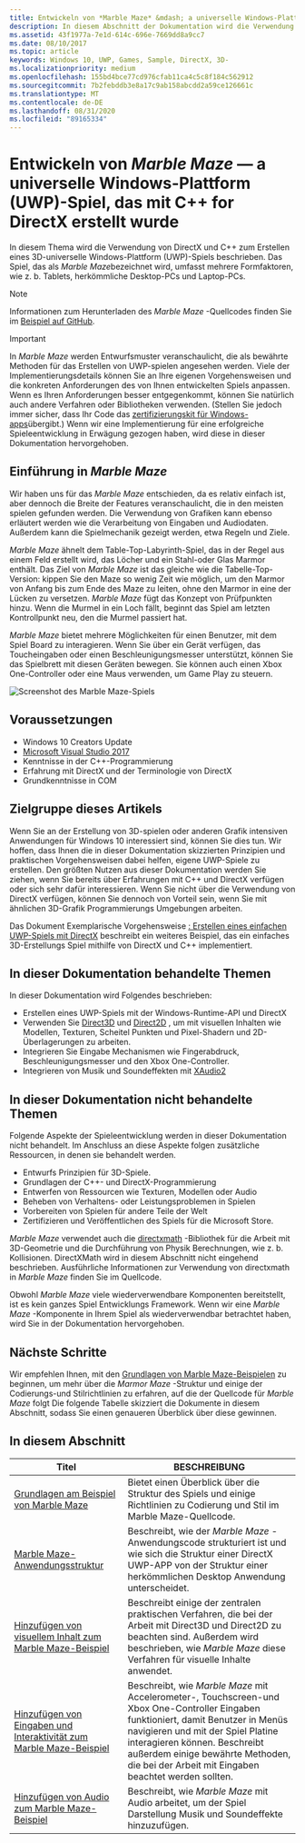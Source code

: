 ```yaml
---
title: Entwickeln von *Marble Maze* &mdash; a universelle Windows-Plattform (UWP)-Spiel, das mit C++ for DirectX erstellt wurde
description: In diesem Abschnitt der Dokumentation wird die Verwendung von DirectX und C++ zum Erstellen eines 3D-universelle Windows-Plattform (UWP)-Spiels beschrieben.
ms.assetid: 43f1977a-7e1d-614c-696e-7669dd8a9cc7
ms.date: 08/10/2017
ms.topic: article
keywords: Windows 10, UWP, Games, Sample, DirectX, 3D-
ms.localizationpriority: medium
ms.openlocfilehash: 155bd4bce77cd976cfab11ca4c5c8f184c562912
ms.sourcegitcommit: 7b2febddb3e8a17c9ab158abcdd2a59ce126661c
ms.translationtype: MT
ms.contentlocale: de-DE
ms.lasthandoff: 08/31/2020
ms.locfileid: "89165334"
---
```

# <a name="developing-marble-mazemdasha-universal-windows-platform-uwp-game-built-with-c-for-directx"></a>Entwickeln von *Marble Maze* &mdash; a universelle Windows-Plattform (UWP)-Spiel, das mit C++ for DirectX erstellt wurde

In diesem Thema wird die Verwendung von DirectX und C++ zum Erstellen eines 3D-universelle Windows-Plattform (UWP)-Spiels beschrieben. Das Spiel, das als *Marble Maze*bezeichnet wird, umfasst mehrere Formfaktoren, wie z. b. Tablets, herkömmliche Desktop-PCs und Laptop-PCs.

> [!NOTE]
> Informationen zum Herunterladen des *Marble Maze* -Quellcodes finden Sie im [Beispiel auf GitHub](https://github.com/microsoft/Windows-appsample-marble-maze).

> [!IMPORTANT]
> In *Marble Maze* werden Entwurfsmuster veranschaulicht, die als bewährte Methoden für das Erstellen von UWP-spielen angesehen werden. Viele der Implementierungsdetails können Sie an Ihre eigenen Vorgehensweisen und die konkreten Anforderungen des von Ihnen entwickelten Spiels anpassen. Wenn es Ihren Anforderungen besser entgegenkommt, können Sie natürlich auch andere Verfahren oder Bibliotheken verwenden. (Stellen Sie jedoch immer sicher, dass Ihr Code das [zertifizierungskit für Windows-apps](../debug-test-perf/windows-app-certification-kit.md)übergibt.) Wenn wir eine Implementierung für eine erfolgreiche Spieleentwicklung in Erwägung gezogen haben, wird diese in dieser Dokumentation hervorgehoben.

## <a name="introducing-marble-maze"></a>Einführung in *Marble Maze*

Wir haben uns für das *Marble Maze* entschieden, da es relativ einfach ist, aber dennoch die Breite der Features veranschaulicht, die in den meisten spielen gefunden werden. Die Verwendung von Grafiken kann ebenso erläutert werden wie die Verarbeitung von Eingaben und Audiodaten. Außerdem kann die Spielmechanik gezeigt werden, etwa Regeln und Ziele.

*Marble Maze* ähnelt dem Table-Top-Labyrinth-Spiel, das in der Regel aus einem Feld erstellt wird, das Löcher und ein Stahl-oder Glas Marmor enthält. Das Ziel von *Marble Maze* ist das gleiche wie die Tabelle-Top-Version: kippen Sie den Maze so wenig Zeit wie möglich, um den Marmor von Anfang bis zum Ende des Maze zu leiten, ohne den Marmor in eine der Lücken zu versetzen. *Marble Maze* fügt das Konzept von Prüfpunkten hinzu. Wenn die Murmel in ein Loch fällt, beginnt das Spiel am letzten Kontrollpunkt neu, den die Murmel passiert hat.

*Marble Maze* bietet mehrere Möglichkeiten für einen Benutzer, mit dem Spiel Board zu interagieren. Wenn Sie über ein Gerät verfügen, das Toucheingaben oder einen Beschleunigungsmesser unterstützt, können Sie das Spielbrett mit diesen Geräten bewegen. Sie können auch einen Xbox One-Controller oder eine Maus verwenden, um Game Play zu steuern.

![Screenshot des Marble Maze-Spiels](images/marblemaze-2.png)

## <a name="prerequisites"></a>Voraussetzungen

-   Windows 10 Creators Update
-   [Microsoft Visual Studio 2017](https://visualstudio.microsoft.com/downloads/)
-   Kenntnisse in der C++-Programmierung
-   Erfahrung mit DirectX und der Terminologie von DirectX
-   Grundkenntnisse in COM

## <a name="who-should-read-this"></a>Zielgruppe dieses Artikels

Wenn Sie an der Erstellung von 3D-spielen oder anderen Grafik intensiven Anwendungen für Windows 10 interessiert sind, können Sie dies tun. Wir hoffen, dass Ihnen die in dieser Dokumentation skizzierten Prinzipien und praktischen Vorgehensweisen dabei helfen, eigene UWP-Spiele zu erstellen. Den größten Nutzen aus dieser Dokumentation werden Sie ziehen, wenn Sie bereits über Erfahrungen mit C++ und DirectX verfügen oder sich sehr dafür interessieren. Wenn Sie nicht über die Verwendung von DirectX verfügen, können Sie dennoch von Vorteil sein, wenn Sie mit ähnlichen 3D-Grafik Programmierungs Umgebungen arbeiten.

Das Dokument Exemplarische Vorgehensweise [: Erstellen eines einfachen UWP-Spiels mit DirectX](tutorial--create-your-first-uwp-directx-game.md) beschreibt ein weiteres Beispiel, das ein einfaches 3D-Erstellungs Spiel mithilfe von DirectX und C++ implementiert.

## <a name="what-this-documentation-covers"></a>In dieser Dokumentation behandelte Themen

In dieser Dokumentation wird Folgendes beschrieben:

-   Erstellen eines UWP-Spiels mit der Windows-Runtime-API und DirectX
-   Verwenden Sie [Direct3D](/windows/desktop/direct3d11/atoc-dx-graphics-direct3d-11) und [Direct2D](/windows/desktop/Direct2D/direct2d-portal) , um mit visuellen Inhalten wie Modellen, Texturen, Scheitel Punkten und Pixel-Shadern und 2D-Überlagerungen zu arbeiten.
-   Integrieren Sie Eingabe Mechanismen wie Fingerabdruck, Beschleunigungsmesser und den Xbox One-Controller.
-   Integrieren von Musik und Soundeffekten mit [XAudio2](/windows/desktop/xaudio2/xaudio2-apis-portal)

## <a name="what-this-documentation-does-not-cover"></a>In dieser Dokumentation nicht behandelte Themen

Folgende Aspekte der Spieleentwicklung werden in dieser Dokumentation nicht behandelt. Im Anschluss an diese Aspekte folgen zusätzliche Ressourcen, in denen sie behandelt werden.

-   Entwurfs Prinzipien für 3D-Spiele.
-   Grundlagen der C++- und DirectX-Programmierung
-   Entwerfen von Ressourcen wie Texturen, Modellen oder Audio
-   Beheben von Verhaltens- oder Leistungsproblemen in Spielen
-   Vorbereiten von Spielen für andere Teile der Welt
-   Zertifizieren und Veröffentlichen des Spiels für die Microsoft Store.

*Marble Maze* verwendet auch die [directxmath](/windows/desktop/dxmath/directxmath-portal) -Bibliothek für die Arbeit mit 3D-Geometrie und die Durchführung von Physik Berechnungen, wie z. b. Kollisionen. DirectXMath wird in diesem Abschnitt nicht eingehend beschrieben. Ausführliche Informationen zur Verwendung von directxmath in *Marble Maze* finden Sie im Quellcode.

Obwohl *Marble Maze* viele wiederverwendbare Komponenten bereitstellt, ist es kein ganzes Spiel Entwicklungs Framework. Wenn wir eine *Marble Maze* -Komponente in Ihrem Spiel als wiederverwendbar betrachtet haben, wird Sie in der Dokumentation hervorgehoben.

## <a name="next-steps"></a>Nächste Schritte

Wir empfehlen Ihnen, mit den [Grundlagen von Marble Maze-Beispielen](marble-maze-sample-fundamentals.md) zu beginnen, um mehr über die *Marmor Maze* -Struktur und einige der Codierungs-und Stilrichtlinien zu erfahren, auf die der Quellcode für *Marble Maze* folgt Die folgende Tabelle skizziert die Dokumente in diesem Abschnitt, sodass Sie einen genaueren Überblick über diese gewinnen.

## <a name="in-this-section"></a>In diesem Abschnitt

| Titel                                                                                                                    | BESCHREIBUNG                                                                                                                                                                                                                                        |
|--------------------------------------------------------------------------------------------------------------------------|----------------------------------------------------------------------------------------------------------------------------------------------------------------------------------------------------------------------------------------------------|
| [Grundlagen am Beispiel von Marble Maze](marble-maze-sample-fundamentals.md)                                                   | Bietet einen Überblick über die Struktur des Spiels und einige Richtlinien zu Codierung und Stil im Marble Maze-Quellcode.                                                                                                                                 |
| [Marble Maze-Anwendungsstruktur](marble-maze-application-structure.md)                                               | Beschreibt, wie der *Marble Maze* -Anwendungscode strukturiert ist und wie sich die Struktur einer DirectX UWP-APP von der Struktur einer herkömmlichen Desktop Anwendung unterscheidet.                                                                                    |
| [Hinzufügen von visuellem Inhalt zum Marble Maze-Beispiel](adding-visual-content-to-the-marble-maze-sample.md)                   | Beschreibt einige der zentralen praktischen Verfahren, die bei der Arbeit mit Direct3D und Direct2D zu beachten sind. Außerdem wird beschrieben, wie *Marble Maze* diese Verfahren für visuelle Inhalte anwendet.                                                                           |
| [Hinzufügen von Eingaben und Interaktivität zum Marble Maze-Beispiel](adding-input-and-interactivity-to-the-marble-maze-sample.md) | Beschreibt, wie *Marble Maze* mit Accelerometer-, Touchscreen-und Xbox One-Controller Eingaben funktioniert, damit Benutzer in Menüs navigieren und mit der Spiel Platine interagieren können. Beschreibt außerdem einige bewährte Methoden, die bei der Arbeit mit Eingaben beachtet werden sollten. |
| [Hinzufügen von Audio zum Marble Maze-Beispiel](adding-audio-to-the-marble-maze-sample.md)                                     | Beschreibt, wie *Marble Maze* mit Audio arbeitet, um der Spiel Darstellung Musik und Soundeffekte hinzuzufügen.                                                                                                                                                  |